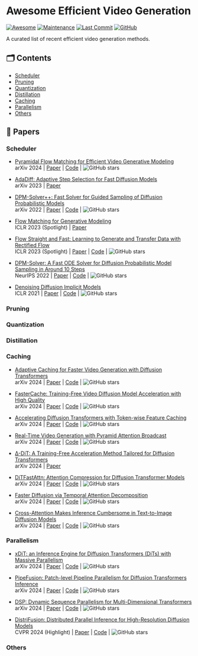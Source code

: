 # Awesome Efficient Video Generation

<p>

[![Awesome](https://cdn.rawgit.com/sindresorhus/awesome/d7305f38d29fed78fa85652e3a63e154dd8e8829/media/badge.svg)](https://github.com/sindresorhus/awesome)
[![Maintenance](https://img.shields.io/badge/maintained%3F-yes-green.svg)](https://github.com/Naereen/StrapDown.js/graphs/commit-activity)
[![Last Commit](https://img.shields.io/github/last-commit/xuyang-liu16/Awesome-Diffusion-Acceleration.svg?style=flat&color=orange)](https://github.com/xuyang-liu16/Awesome-Diffusion-Acceleration)
[![GitHub](https://img.shields.io/github/stars/NUS-HPC-AI-Lab/Awesome-Efficient-Video-Generation.svg?style=social)](https://github.com/NUS-HPC-AI-Lab/Awesome-Efficient-Video-Generation.git)  

</p>

A curated list of recent efficient video generation methods.

## 🗂️ Contents
- [Scheduler](#scheduler)
- [Pruning](#pruning) 
- [Quantization](#quantization)
- [Distillation](#distillation)
- [Caching](#caching)
- [Parallelism](#parallelism)
- [Others](#others)

## 📄 Papers

### Scheduler

* [Pyramidal Flow Matching for Efficient Video Generative Modeling](https://arxiv.org/abs/2410.05954) \
arXiv 2024 | [Paper](https://arxiv.org/abs/2410.05954) | [Code](https://github.com/jy0205/Pyramid-Flow) | ![GitHub stars](https://img.shields.io/github/stars/jy0205/Pyramid-Flow?style=social)

* [AdaDiff: Adaptive Step Selection for Fast Diffusion Models](https://arxiv.org/pdf/2311.14768) \
arXiv 2023 | [Paper](https://arxiv.org/pdf/2311.14768)

* [DPM-Solver++: Fast Solver for Guided Sampling of Diffusion Probabilistic Models](https://arxiv.org/abs/2211.01095) \
arXiv 2022 | [Paper](https://arxiv.org/abs/2211.01095) | [Code](https://github.com/LuChengTHU/dpm-solver) | ![GitHub stars](https://img.shields.io/github/stars/LuChengTHU/dpm-solver?style=social)

* [Flow Matching for Generative Modeling](https://arxiv.org/abs/2210.02747) \
ICLR 2023 (Spotlight) | [Paper](https://arxiv.org/abs/2210.02747)

* [Flow Straight and Fast: Learning to Generate and Transfer Data with Rectified Flow](https://arxiv.org/abs/2209.03003) \
ICLR 2023 (Spotlight) | [Paper](https://arxiv.org/abs/2209.03003) | [Code](https://github.com/gnobitab/RectifiedFlow) | ![GitHub stars](https://img.shields.io/github/stars/gnobitab/RectifiedFlow?style=social)

* [DPM-Solver: A Fast ODE Solver for Diffusion Probabilistic Model Sampling in Around 10 Steps](https://arxiv.org/abs/2206.00927) \
NeurIPS 2022 | [Paper](https://arxiv.org/abs/2206.00927) | [Code](https://github.com/LuChengTHU/dpm-solver) | ![GitHub stars](https://img.shields.io/github/stars/LuChengTHU/dpm-solver?style=social)

* [Denoising Diffusion Implicit Models](https://arxiv.org/pdf/2010.02502) \
ICLR 2021 | [Paper](https://arxiv.org/pdf/2010.02502) | [Code](https://github.com/ermongroup/ddim) | ![GitHub stars](https://img.shields.io/github/stars/ermongroup/ddim?style=social)

### Pruning


### Quantization


### Distillation


### Caching

* [Adaptive Caching for Faster Video Generation with Diffusion Transformers](https://arxiv.org/abs/2411.02397) \
arXiv 2024 | [Paper](https://arxiv.org/abs/2411.02397) | [Code](https://github.com/Shenyi-Z/ToCa) | ![GitHub stars](https://img.shields.io/github/stars/Shenyi-Z/ToCa?style=social)

* [FasterCache: Training-Free Video Diffusion Model Acceleration with High Quality](https://arxiv.org/abs/2410.19355) \
arXiv 2024 | [Paper](https://arxiv.org/abs/2410.19355) | [Code](https://github.com/Vchitect/FasterCache) | ![GitHub stars](https://img.shields.io/github/stars/Vchitect/FasterCache?style=social)

* [Accelerating Diffusion Transformers with Token-wise Feature Caching](https://arxiv.org/abs/2410.05317) \
arXiv 2024 | [Paper](https://arxiv.org/abs/2410.05317) | [Code](https://github.com/AdaCache-DiT/AdaCache) | ![GitHub stars](https://img.shields.io/github/stars/AdaCache-DiT/AdaCache?style=social)

* [Real-Time Video Generation with Pyramid Attention Broadcast](https://arxiv.org/abs/2408.12588) \
arXiv 2024 | [Paper](https://arxiv.org/abs/2408.12588) | [Code](https://github.com/NUS-HPC-AI-Lab/VideoSys) | ![GitHub stars](https://img.shields.io/github/stars/NUS-HPC-AI-Lab/VideoSys?style=social)

* [∆-DiT: A Training-Free Acceleration Method Tailored for Diffusion Transformers](https://arxiv.org/abs/2406.01125) \
arXiv 2024 | [Paper](https://arxiv.org/abs/2406.01125)

* [DiTFastAttn: Attention Compression for Diffusion Transformer Models](https://arxiv.org/abs/2406.08552) \
arXiv 2024 | [Paper](https://arxiv.org/abs/2406.08552) | [Code](https://github.com/thu-nics/DiTFastAttn) | ![GitHub stars](https://img.shields.io/github/stars/thu-nics/DiTFastAttn?style=social)

* [Faster Diffusion via Temporal Attention Decomposition](https://arxiv.org/abs/2404.02747v2) \
arXiv 2024 | [Paper](https://arxiv.org/abs/2404.02747v2) | [Code](https://github.com/HaozheLiu-ST/T-GATE) | ![GitHub stars](https://img.shields.io/github/stars/HaozheLiu-ST/T-GATE?style=social)

* [Cross-Attention Makes Inference Cumbersome in Text-to-Image Diffusion Models](https://arxiv.org/abs/2404.02747v1) \
arXiv 2024 | [Paper](https://arxiv.org/abs/2404.02747v1) | [Code](https://github.com/HaozheLiu-ST/T-GATE) | ![GitHub stars](https://img.shields.io/github/stars/HaozheLiu-ST/T-GATE?style=social)

### Parallelism

* [xDiT: an Inference Engine for Diffusion Transformers (DiTs) with Massive Parallelism](https://arxiv.org/abs/2405.14430) \
arXiv 2024 | [Paper](https://arxiv.org/abs/2405.14430) | [Code](https://github.com/xdit-project/xDiT) | ![GitHub stars](https://img.shields.io/github/stars/xdit-project/xDiT?style=social)

* [PipeFusion: Patch-level Pipeline Parallelism for Diffusion Transformers Inference](https://arxiv.org/abs/2405.14430) \
arXiv 2024 | [Paper](https://arxiv.org/abs/2405.14430) | [Code](https://github.com/xdit-project/xDiT) | ![GitHub stars](https://img.shields.io/github/stars/xdit-project/xDiT?style=social)

* [DSP: Dynamic Sequence Parallelism for Multi-Dimensional Transformers](https://arxiv.org/abs/2403.10266) \
arXiv 2024 | [Paper](https://arxiv.org/abs/2403.10266) | [Code](https://github.com/NUS-HPC-AI-Lab/VideoSys) | ![GitHub stars](https://img.shields.io/github/stars/NUS-HPC-AI-Lab/VideoSys?style=social)

* [DistriFusion: Distributed Parallel Inference for High-Resolution Diffusion Models](https://arxiv.org/abs/2402.19481) \
CVPR 2024 (Highlight) | [Paper](https://arxiv.org/abs/2402.19481) | [Code](https://github.com/mit-han-lab/distrifuser) | ![GitHub stars](https://img.shields.io/github/stars/mit-han-lab/distrifuser?style=social)


### Others
